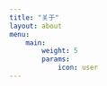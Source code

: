 ```yaml
---
title: "关于"
layout: about
menu:
    main:
        weight: 5
        params: 
            icon: user
---
```

